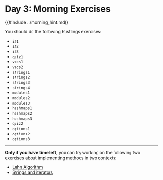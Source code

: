 # Day 3: Morning Exercises

{{#include ../morning_hint.md}}

You should do the following Rustlings exercises:

- `if1`
- `if2`
- `if3`
- `quiz1`
- `vecs1`
- `vecs2`
- `strings1`
- `strings2`
- `strings3`
- `strings4`
- `modules1`
- `modules2`
- `modules3`
- `hashmaps1`
- `hashmaps2`
- `hashmaps3`
- `quiz2`
- `options1`
- `options2`
- `options3`

---

**Only if you have time left**, you can try working on the following two exercises about implementing methods in two contexts:

- [Luhn Algorithm](luhn.md)
- [Strings and iterators](strings-iterators.md)
